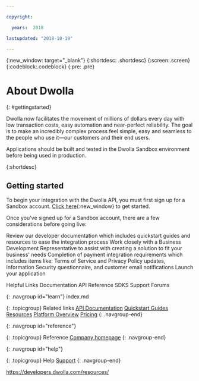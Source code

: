 ```yaml
---

copyright:

  years:  2018

lastupdated: "2018-10-19"

---
```



{:new_window: target="_blank"}
{:shortdesc: .shortdesc}
{:screen:.screen}
{:codeblock:.codeblock}
{:pre: .pre}

# About Dwolla
{: #gettingstarted}

Dwolla now facilitates the movement of millions of dollars every day with low transaction costs, easy automation and near-perfect reliability. The goal is to make an incredibly complex process feel simple, easy and seamless to the people who use it—our customers and their end users.

Applications should be built and tested in the Dwolla Sandbox environment before being used in production.

{:shortdesc}

## Getting started

To begin your integration with the Dwolla API, you must first sign up for a Sandbox account. [Click here](https://developers.dwolla.com/){:new_window} to get started.

Once you've signed up for a Sandbox account, there are a few considerations before going live:

Review our developer documentation which includes quickstart guides and resources to ease the integration process
Work closely with a Business Development Representative to assist with creating a solution to fit your business' needs
Completion of payment integration requirements which includes items like: Terms of Service and Privacy Policy updates, Information Security questionnaire, and customer email notifications
Launch your application

Helpful Links
Documentation
API Reference
SDKS
Support Forums

{: .navgroup id="learn"}
index.md

{: .topicgroup}
Related links
    [API Documentation](https://developers.dwolla.com)
    [Quickstart Guides](https://developers.dwolla.com/guides/)
    [Resources](https://developers.dwolla.com/resources/)
    [Platform Overview](https://www.dwolla.com/platform)
    [Pricing](https://www.dwolla.com/pricing)
{: .navgroup-end}

{: .navgroup id="reference"}

{: .topicgroup}
Reference
    [Company homepage](https://www.dwolla.com)
{: .navgroup-end}

{: .navgroup id="help"}

{: .topicgroup}
Help
    [Support](https://discuss.dwolla.com/c/api-support)
{: .navgroup-end}

https://developers.dwolla.com/resources/


